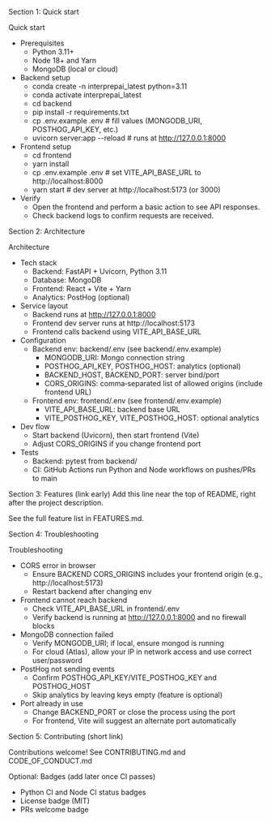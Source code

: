 Section 1: Quick start

Quick start
- Prerequisites
  - Python 3.11+
  - Node 18+ and Yarn
  - MongoDB (local or cloud)
- Backend setup
  - conda create -n interprepai_latest python=3.11
  - conda activate interprepai_latest
  - cd backend
  - pip install -r requirements.txt
  - cp .env.example .env  # fill values (MONGODB_URI, POSTHOG_API_KEY, etc.)
  - uvicorn server:app --reload  # runs at http://127.0.0.1:8000
- Frontend setup
  - cd frontend
  - yarn install
  - cp .env.example .env  # set VITE_API_BASE_URL to http://localhost:8000
  - yarn start  # dev server at http://localhost:5173 (or 3000)
- Verify
  - Open the frontend and perform a basic action to see API responses.
  - Check backend logs to confirm requests are received.

Section 2: Architecture

Architecture
- Tech stack
  - Backend: FastAPI + Uvicorn, Python 3.11
  - Database: MongoDB
  - Frontend: React + Vite + Yarn
  - Analytics: PostHog (optional)
- Service layout
  - Backend runs at http://127.0.0.1:8000
  - Frontend dev server runs at http://localhost:5173
  - Frontend calls backend using VITE_API_BASE_URL
- Configuration
  - Backend env: backend/.env (see backend/.env.example)
    - MONGODB_URI: Mongo connection string
    - POSTHOG_API_KEY, POSTHOG_HOST: analytics (optional)
    - BACKEND_HOST, BACKEND_PORT: server bind/port
    - CORS_ORIGINS: comma‑separated list of allowed origins (include frontend URL)
  - Frontend env: frontend/.env (see frontend/.env.example)
    - VITE_API_BASE_URL: backend base URL
    - VITE_POSTHOG_KEY, VITE_POSTHOG_HOST: optional analytics
- Dev flow
  - Start backend (Uvicorn), then start frontend (Vite)
  - Adjust CORS_ORIGINS if you change frontend port
- Tests
  - Backend: pytest from backend/
  - CI: GitHub Actions run Python and Node workflows on pushes/PRs to main

Section 3: Features (link early)
Add this line near the top of README, right after the project description.

See the full feature list in FEATURES.md.

Section 4: Troubleshooting

Troubleshooting
- CORS error in browser
  - Ensure BACKEND CORS_ORIGINS includes your frontend origin (e.g., http://localhost:5173)
  - Restart backend after changing env
- Frontend cannot reach backend
  - Check VITE_API_BASE_URL in frontend/.env
  - Verify backend is running at http://127.0.0.1:8000 and no firewall blocks
- MongoDB connection failed
  - Verify MONGODB_URI; if local, ensure mongod is running
  - For cloud (Atlas), allow your IP in network access and use correct user/password
- PostHog not sending events
  - Confirm POSTHOG_API_KEY/VITE_POSTHOG_KEY and POSTHOG_HOST
  - Skip analytics by leaving keys empty (feature is optional)
- Port already in use
  - Change BACKEND_PORT or close the process using the port
  - For frontend, Vite will suggest an alternate port automatically

Section 5: Contributing (short link)

Contributions welcome! See CONTRIBUTING.md and CODE_OF_CONDUCT.md

Optional: Badges (add later once CI passes)
- Python CI and Node CI status badges
- License badge (MIT)
- PRs welcome badge
